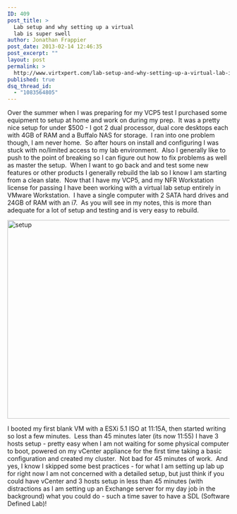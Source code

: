 ```yaml
---
ID: 409
post_title: >
  Lab setup and why setting up a virtual
  lab is super swell
author: Jonathan Frappier
post_date: 2013-02-14 12:46:35
post_excerpt: ""
layout: post
permalink: >
  http://www.virtxpert.com/lab-setup-and-why-setting-up-a-virtual-lab-is-super-swell/
published: true
dsq_thread_id:
  - "1083564805"
---
```

Over the summer when I was preparing for my VCP5 test I purchased some equipment to setup at home and work on during my prep.  It was a pretty nice setup for under $500 - I got 2 dual processor, dual core desktops each with 4GB of RAM and a Buffalo NAS for storage.  I ran into one problem though, I am never home.  So after hours on install and configuring I was stuck with no/limited access to my lab environment.  Also I generally like to push to the point of breaking so I can figure out how to fix problems as well as master the setup.  When I want to go back and and test some new features or other products I generally rebuild the lab so I know I am starting from a clean slate.  Now that I have my VCP5, and my NFR Workstation license for passing I have been working with a virtual lab setup entirely in VMware Workstation.  I have a single computer with 2 SATA hard drives and 24GB of RAM with an i7.  As you will see in my notes, this is more than adequate for a lot of setup and testing and is very easy to rebuild.

<a href="http://www2.virtxpert.com/wp-content/uploads/2013/03/setup1.jpg"><img class="aligncenter size-full wp-image-565" alt="setup" src="http://www2.virtxpert.com/wp-content/uploads/2013/03/setup1.jpg" width="556" height="450" /></a>

I booted my first blank VM with a ESXi 5.1 ISO at 11:15A, then started writing so lost a few minutes.  Less than 45 minutes later (its now 11:55) I have 3 hosts setup - pretty easy when I am not waiting for some physical computer to boot, powered on my vCenter appliance for the first time taking a basic configuration and created my cluster.  Not bad for 45 minutes of work.  And yes, I know I skipped some best practices - for what I am setting up lab up for right now I am not concerned with a detailed setup, but just think if you could have vCenter and 3 hosts setup in less than 45 minutes (with distractions as I am setting up an Exchange server for my day job in the background) what you could do - such a time saver to have a SDL (Software Defined Lab)!